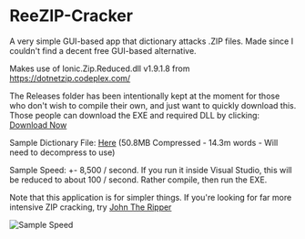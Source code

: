 # ReeZIP-Cracker

A very simple GUI-based app that dictionary attacks .ZIP files. Made since I couldn't find a decent free GUI-based alternative.

Makes use of Ionic.Zip.Reduced.dll v1.9.1.8 from https://dotnetzip.codeplex.com/

The Releases folder has been intentionally kept at the moment for those who don't wish to compile their own, and just want to quickly download this. Those people can download the EXE and required DLL by clicking: [Download Now](https://github.com/Reelix/ReeZIP-Cracker/raw/master/ReeZIP%20Cracker/bin/Release/ReeZIP%20Cracker.zip)

Sample Dictionary File: [Here](https://github.com/praetorian-inc/Hob0Rules/raw/master/wordlists/rockyou.txt.gz) (50.8MB Compressed - 14.3m words - Will need to decompress to use)

Sample Speed: +- 8,500 / second. If you run it inside Visual Studio, this will be reduced to about 100 / second. Rather compile, then run the EXE.

Note that this application is for simpler things. If you're looking for far more intensive ZIP cracking, try [John The Ripper](http://www.openwall.com/john/)

![Sample Speed](https://i.imgur.com/oTj1OWO.png)
